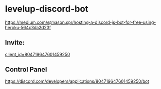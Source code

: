 # levelup-discord-bot
https://medium.com/@mason.spr/hosting-a-discord-js-bot-for-free-using-heroku-564c3da2d23f

## Invite:
<a href="https://discord.com/oauth2/authorize?client_id=804719647601459250&scope=bot&permissions=0">client_id=804719647601459250</a>



## Control Panel
https://discord.com/developers/applications/804719647601459250/bot
